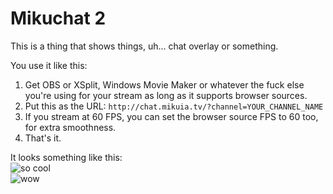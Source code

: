 # Mikuchat 2
This is a thing that shows things, uh... chat overlay or something.

You use it like this:
1. Get OBS or XSplit, Windows Movie Maker or whatever the fuck else you're using for your stream as long as it supports browser sources.
2. Put this as the URL:
`http://chat.mikuia.tv/?channel=YOUR_CHANNEL_NAME`
3. If you stream at 60 FPS, you can set the browser source FPS to 60 too, for extra smoothness.
4. That's it.

It looks something like this:  
![so cool](http://h.hatsu.tv/RzsUxp.gif)  
![wow](http://h.hatsu.tv/axQBCx.png)
